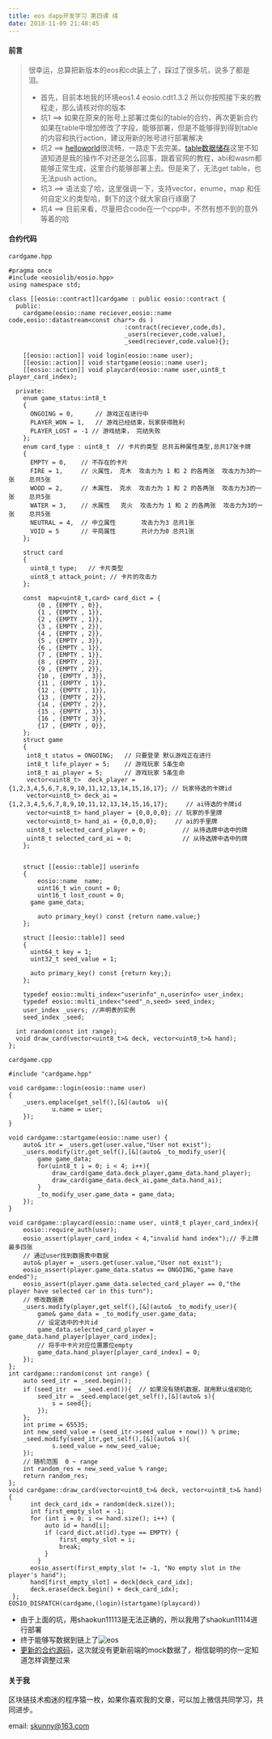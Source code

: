 ```yaml
---
title: eos dapp开发学习 第四课 续  
date: 2018-11-09 21:48:45
---
```

#### 前言
>很幸运，总算把新版本的eos和cdt装上了，踩过了很多坑，说多了都是泪。 
>
>* 首先，目前本地我的环境eos1.4 eosio.cdt1.3.2 所以你按照接下来的教程走，那么请核对你的版本
>* 坑1 ==> 如果在原来的账号上部署过类似的table的合约，再次更新合约如果在table中增加修改了字段，能够部署，但是不能够得到得到table的内容和执行action，建议用新的账号进行部署解决
>* 坑2 ==> [helloworld](https://developers.eos.io/eosio-home/docs/your-first-contract)很流畅，一路走下去完美。[table数据储存](https://developers.eos.io/eosio-home/docs/data-persistence)这里不知道知道是我的操作不对还是怎么回事，跟着官网的教程，abi和wasm都能够正常生成，这里合约能够部署上去。但是来了，无法get table，也无法push action。
>* 坑3 ==> 语法变了哈，这里强调一下，支持vector，enume，map 和任何自定义的类型哈，剩下的这个就大家自行琢磨了
>* 坑4 ==> 目前来看，尽量把合code在一个cpp中，不然有想不到的意外等着的哈

#### 合约代码
`cardgame.hpp`

	#pragma once
	#include <eosiolib/eosio.hpp>
	using namespace std;
	
	class [[eosio::contract]]cardgame : public eosio::contract {
	  public:
	    cardgame(eosio::name reciever,eosio::name code,eosio::datastream<const char*> ds )
	                                :contract(reciever,code,ds),
	                                _users(reciever,code.value),
	                                _seed(reciever,code.value){};
	                                
	    [[eosio::action]] void login(eosio::name user);
	    [[eosio::action]] void startgame(eosio::name user);
	    [[eosio::action]] void playcard(eosio::name user,uint8_t player_card_index);
	
	  private:
	    enum game_status:int8_t
	    {
	      ONGOING = 0,      // 游戏正在进行中
	      PLAYER_WON = 1,   // 游戏已经结束，玩家获得胜利
	      PLAYER_LOST = -1 // 游戏结束， 完结失败
	    };
	    enum card_type : uint8_t  // 卡片的类型 总共五种属性类型,总共17张卡牌
	    {
	      EMPTY = 0,    // 不存在的卡片
	      FIRE = 1,     // 火属性， 克木  攻击力为 1 和 2 的各两张  攻击力为3的一张    总共5张
	      WOOD = 2,     // 木属性， 克水  攻击力为 1 和 2 的各两张  攻击力为3的一张    总共5张
	      WATER = 3,    // 水属性   克火  攻击力为 1 和 2 的各两张  攻击力为3的一张    总共5张
	      NEUTRAL = 4,  // 中立属性       攻击力为3 总共1张 
	      VOID = 5      // 平局属性       共计力为0 总共1张
	    };
	
	    struct card
	    {
	      uint8_t type;   // 卡片类型
	      uint8_t attack_point; // 卡片的攻击力
	    };
	
	    const  map<uint8_t,card> card_dict = {
	        {0 , {EMPTY , 0}},
	        {1 , {EMPTY , 1}},
	        {2 , {EMPTY , 1}},
	        {3 , {EMPTY , 2}},
	        {4 , {EMPTY , 2}},
	        {5 , {EMPTY , 3}},
	        {6 , {EMPTY , 1}},
	        {7 , {EMPTY , 1}},
	        {8 , {EMPTY , 2}},
	        {9 , {EMPTY , 2}},
	        {10 , {EMPTY , 3}},
	        {11 , {EMPTY , 1}},
	        {12 , {EMPTY , 1}},
	        {13 , {EMPTY , 2}},
	        {14 , {EMPTY , 2}},
	        {15 , {EMPTY , 3}},
	        {16 , {EMPTY , 3}},
	        {17 , {EMPTY , 0}},
	    };
	    struct game
	    {
	     int8_t status = ONGOING;   // 只要登录 默认游戏正在进行
	     int8_t life_player = 5;    // 游戏玩家 5条生命
	     int8_t ai_player = 5;      // 游戏玩家 5条生命
	     vector<uint8_t>  deck_player = {1,2,3,4,5,6,7,8,9,10,11,12,13,14,15,16,17}; // 玩家待选的卡牌id
	     vector<uint8_t> deck_ai = {1,2,3,4,5,6,7,8,9,10,11,12,13,14,15,16,17};     // ai待选的卡牌id
	     vector<uint8_t> hand_player = {0,0,0,0}; // 玩家的手里牌
	     vector<uint8_t> hand_ai = {0,0,0,0};     // ai的手里牌
	     uint8_t selected_card_player = 0;          // 从待选牌中选中的牌
	     uint8_t selected_card_ai = 0;              // 从待选牌中选中的牌
	    };
	    
	
	  	struct [[eosio::table]] userinfo
	  	{
	  		eosio::name  name;			
	  		uint16_t win_count = 0;		
	  		uint16_t lost_count = 0;
	      game game_data;         
	
	  		auto primary_key() const {return name.value;}  
	  	};
	    
	    struct [[eosio::table]] seed 
	    {
	      uint64_t key = 1;
	      uint32_t seed_value = 1;
	
	      auto primary_key() const {return key;};
	    };
	
	  	typedef eosio::multi_index<"userinfo"_n,userinfo> user_index;
	    typedef eosio::multi_index<"seed"_n,seed> seed_index;
	    user_index _users; //声明表的实例
	    seed_index _seed;
	
	  int random(const int range);
	  void draw_card(vector<uint8_t>& deck, vector<uint8_t>& hand);
	};

`cardgame.cpp`

	#include "cardgame.hpp"
	
	void cardgame::login(eosio::name user)
	{
		_users.emplace(get_self(),[&](auto&  u){
				u.name = user;
		});
	}
	
	void cardgame::startgame(eosio::name user) {
		auto& itr = _users.get(user.value,"User not exist");
		_users.modify(itr,get_self(),[&](auto& _to_modify_user){
			game game_data;
			for(uint8_t i = 0; i < 4; i++){
				draw_card(game_data.deck_player,game_data.hand_player);
				draw_card(game_data.deck_ai,game_data.hand_ai);
			}
			_to_modify_user.game_data = game_data;
		});
	}
	
	void cardgame::playcard(eosio::name user, uint8_t player_card_index){
		eosio::require_auth(user);
		eosio_assert(player_card_index < 4,"invalid hand index");// 手上牌最多四张
		// 通过user找到数据表中数据
		auto& player = _users.get(user.value,"User not exist");
		eosio_assert(player.game_data.status == ONGOING,"game have ended");
		eosio_assert(player.game_data.selected_card_player == 0,"the player have selected car in this turn");
		// 修改数据表
		_users.modify(player,get_self(),[&](auto& _to_modify_user){
			game& game_data = _to_modify_user.game_data;
			// 设定选中的卡片id
			game_data.selected_card_player = game_data.hand_player[player_card_index];
			// 将手中卡片对应位置置位empty
			game_data.hand_player[player_card_index] = 0;
		});
	};
	int cardgame::random(const int range) {
		auto seed_itr = _seed.begin();
		if (seed_itr  == _seed.end()){	// 如果没有随机数据，就用默认值初始化
			seed_itr = _seed.emplace(get_self(),[&](auto& s){
				s = seed{};
			});
		};
		int prime = 65535;
		int new_seed_value = (seed_itr->seed_value + now()) % prime;
		_seed.modify(seed_itr,get_self(),[&](auto& s){
				s.seed_value = new_seed_value;
		});
		// 随机范围  0 ~ range
		int random_res = new_seed_value % range;
		return random_res;
	};
	void cardgame::draw_card(vector<uint8_t>& deck, vector<uint8_t>& hand) {
		  int deck_card_idx = random(deck.size());
		  int first_empty_slot = -1;
		  for (int i = 0; i <= hand.size(); i++) {
		      auto id = hand[i];
		      if (card_dict.at(id).type == EMPTY) {
		          first_empty_slot = i;
		          break;
		      }
		    }
		  eosio_assert(first_empty_slot != -1, "No empty slot in the player's hand");
		  hand[first_empty_slot] = deck[deck_card_idx];
		  deck.erase(deck.begin() + deck_card_idx);
	 };
	EOSIO_DISPATCH(cardgame,(login)(startgame)(playcard))

* 由于上面的坑，用shaokun11113是无法正确的，所以我用了shaokun11114进行部署  
* 终于能够写数据到链上了![eos](/img_eos1/eos11.png)   
* [更新的合约源码](https://github.com/shaokun11/eoslearning/tree/eos-dve4-update)，这次就没有更新前端的mock数据了，相信聪明的你一定知道怎样调整过来

#### 关于我
区块链技术痴迷的程序猿一枚，如果你喜欢我的文章，可以加上微信共同学习，共同进步。  
 
email: <skunny@163.com>